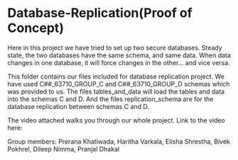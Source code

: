 # Database-Replication(Proof of Concept)

Here in this project we have tried to set up two secure databases.  Steady state, the two databases have the same schema, and same data.  When data changes in one database, it will force changes in the other... and vice versa.


This folder contains our files included for database replication project. We have used C##_63710_GROUP_C and C##_63710_GROUP_D schemas which was provided to us. The files tables_and_data will load the tables and data into the schemas C and D. And the files replication_schema are for the database replication between schemas C and D. 

The video attached walks you through our whole project.
Link to the video here:

Group members: Prerana Khatiwada, Haritha Varkala, Elisha Shrestha, Bivek Pokhrel, Dileep Nimma, Pranjal Dhakal
